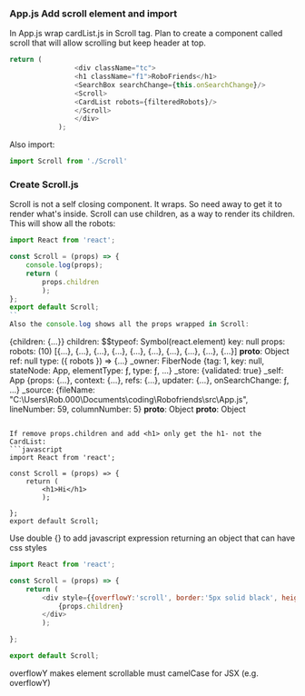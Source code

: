 ### App.js Add scroll element and import ###

In App.js wrap cardList.js in Scroll tag. Plan to create a component called scroll that will allow scrolling but keep header at top. 
```javascript
return (
				<div className="tc">
				<h1 className="f1">RoboFriends</h1>
				<SearchBox searchChange={this.onSearchChange}/>
				<Scroll>
				<CardList robots={filteredRobots}/>
				</Scroll>
				</div>
			);
```

Also import:
```javascript
import Scroll from './Scroll'
```

### Create Scroll.js ###

Scroll is not a self closing component. It wraps. So need away to get it to render what's inside. 
Scroll can use children, as a way to render its children. This will show all the robots:

```javascript
import React from 'react';

const Scroll = (props) => {	
	console.log(props);
	return (
		props.children	
		);
};
export default Scroll;
``
Also the console.log shows all the props wrapped in Scroll: 
```
{children: {…}}
children:
$$typeof: Symbol(react.element)
key: null
props:
robots: (10) [{…}, {…}, {…}, {…}, {…}, {…}, {…}, {…}, {…}, {…}]
__proto__: Object
ref: null
type: ({ robots }) => {…}
_owner: FiberNode {tag: 1, key: null, stateNode: App, elementType: ƒ, type: ƒ, …}
_store: {validated: true}
_self: App {props: {…}, context: {…}, refs: {…}, updater: {…}, onSearchChange: ƒ, …}
_source: {fileName: "C:\Users\Rob.000\Documents\coding\Robofriends\src\App.js", lineNumber: 59, columnNumber: 5}
__proto__: Object
__proto__: Object

```

If remove props.children and add <h1> only get the h1- not the CardList:
```javascript
import React from 'react';

const Scroll = (props) => {
	return (
		<h1>Hi</h1>
		);

};
export default Scroll;
```

Use double {} to add javascript expression returning an object that can have css styles

```javascript
import React from 'react';

const Scroll = (props) => {
	return (
		<div style={{overflowY:'scroll', border:'5px solid black', height: '500px'}}>
			{props.children}
		</div>
		);

};

export default Scroll;
```

overflowY makes element scrollable
must camelCase for JSX (e.g. overflowY)
